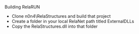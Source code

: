 Building RelaRUN

* Clone n0n4\RelaStructures and build that project
* Create a folder in your local RelaNet path titled ExternalDLLs
* Copy the RelaStructures.dll into that folder

